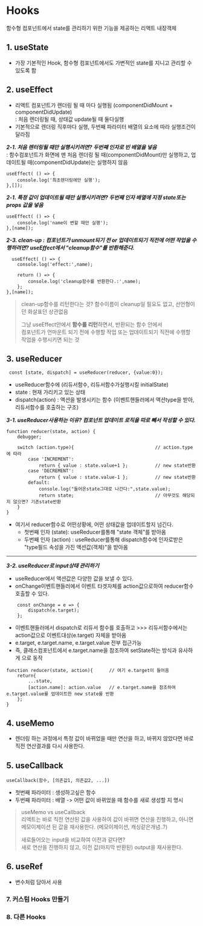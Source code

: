 # Hooks 
함수형 컴포넌트에서 state를 관리하기 위한 기능을 제공하는 리액트 내장객체


## 1. useState   
- 가장 기본적인 Hook, 함수형 컴포넌트에서도 가변적인 state를 지니고 관리할 수 있도록 함

## 2. useEffect   
- 리액트 컴포넌트가 렌더링 될 때 마다 실행됨 (componentDidMount + componentDidUpdate)   
 : 처음 렌더링될 때, 상태값 update될 때 둘다실행
- 기본적으로 렌더링 직후마다 실행, 두번째 파라미터 배열의 요소에 따라 실행조건이 달라짐

***2-1. 처음 렌터링될 때만 실행시키려면? 두번째 인자로 빈 배열을 넣음***    
  : 함수컴포넌트가 화면에 맨 처음 렌더링 될 때(componentDidMount)만 실행하고, 업데이트될 때(componentDidUpdate)는 실행하지 않음
  ```
  useEffect( () => {
      console.log('최초렌더링에만 실행');
  },[]);
  ```
***2-1. 특정 값이 업데이트될 때만 실행시키려면? 두번째 인자 배열에 지정 state또는 props 값을 넣음***
  ```
  useEffect( () => {
      console.log('name이 변할 때만 실행');
  },[name]);
  ```
***2-3. clean-up : 컴포넌트가 unmount되기 전 or 업데이트되기 직전에 어떤 작업을 수행하려면? useEffect에서 "cleanup함수"를 반환해준다.***
  ```
    useEffect( () => {
      console.log('effect:',name);

      return () => {
          console.log('cleanup함수를 반환한다.:',name);
      };
  },[name]);
  ```     
> clean-up함수를 리턴한다는 것?
> 함수이름이 cleanup일 필요도 없고, 선언형이던 화살표던 상관없음    
> 
> 그냥 useEffect안에서 **함수를 리턴**하면서, 반환되는 함수 안에서    
> 컴포넌트가 언마운트 되기 전에 수행할 작업 또는 업데이트되기 직전에 수행할 작업을 수행시키면 되는 것


## 3. useReducer
```
 const [state, dispatch] = useReducer(reducer, {value:0});
```
- useReducer함수에 (리듀서함수, 리듀서함수가실행시킬 initialState)
- state : 현재 가리키고 있는 상태
- dispatch(action) : 액션을 발생시키는 함수 (이벤트핸들러에서 액션type을 받아, 리듀서함수를 호출하는 구조)   

***3-1. useReducer사용하는 이유? 컴포넌트 업데이트 로직을 따로 빼서 작성할 수 있다.***
```
function reducer(state, action) {
    debugger;

    switch (action.type){                              // action.type에 따라
        case 'INCREMENT':
            return { value : state.value+1 };          // new state반환
        case 'DECREMENT':
            return { value : state.value-1 };          // new state반환
        default:
            console.log("들어온state그대로 나간다:",state.value);
            return state;                              // 아무것도 해당되지 않으면? 기존state반환
    }
}
```
- 여기서 reducer함수로 어떤상황에, 어떤 상태값을 업데이트할지 넘긴다.
  - 첫번째 인자 (state): useReducer를통해 "state 객체"를 받아옴
  - 두번째 인자 (action) : useReducer를통해 dispatch함수에 인자로받은 "type필드 속성을 가진 액션값(객체)"을 받아옴
---
***3-2. useReducer로 input상태 관리하기***
- useReducer에서 액션값은 다양한 값을 보낼 수 있다.
- onChange이벤트핸들러에서 이벤트 타겟자체를 action값으로하여 reducer함수 호출할 수 있다. 
```
    const onChange = e => {
        dispatch(e.target);        
    };
```
- 이벤트핸들러에서 dispatch로 리듀서 함수를 호출하고 >>> 리듀서함수에서는 action값으로 이벤트대상(e.target) 자체을 받아옴
- e.target, e.target.name, e.target.value 전부 접근가능 
- 즉, 클래스컴포넌트에서 e.target.name을 참조하여 setState하는 방식과 유사하게 으로 동작
```
function reducer(state, action){      // 여기 e.target이 들어옴    
    return{
        ...state,
        [action.name]: action.value   // e.target.name을 참조하여 e.target.value를 업데이트한 new state를 반환  
    };
}
```
   
## 4. useMemo
- 렌더링 하는 과정에서 특정 값이 바뀌었을 때만 연산을 하고, 바뀌지 않았다면 바로직전 연산결과를 다시 사용한다.

   
## 5. useCallback
```
useCallback(함수, [의존값1, 의존값2, ...])
```
- 첫번째 파라미터 : 생성하고싶은 함수
- 두번째 파라미터 : 배열 -> 어떤 값이 바뀌었을 때 함수를 새로 생성할 지 명시 

> useMemo vs useCallback   
> 리액트는 바로 직전 연산된 값을 사용하여 값이 바뀌면 연산을 진행하고, 
> 아니면 메모이제이션 된 값을 재사용한다. (메모이제이션, 캐싱같은개념..?)
> 
>    
> 새로들어오는 input을 비교하여 이전과 같다면?    
> 새로 연산을 진행하지 않고, 이전 값(마지막 반환된) output을 재사용한다.
   
## 6. useRef
- 변수처럼 담아서 사용   
   
### 7. 커스텀 Hooks 만들기
   
   
### 8. 다른 Hooks